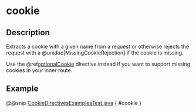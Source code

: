 # cookie

## Description

Extracts a cookie with a given name from a request or otherwise rejects the request with a @unidoc[MissingCookieRejection] if
the cookie is missing.

Use the @ref[optionalCookie](optionalCookie.md) directive instead if you want to support missing cookies in your inner route.

## Example

@@snip [CookieDirectivesExamplesTest.java]($test$/java/docs/http/javadsl/server/directives/CookieDirectivesExamplesTest.java) { #cookie }